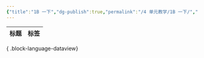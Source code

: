 ```yaml
---
{"title":"1B 一下","dg-publish":true,"permalink":"/4 单元教学/1B 一下/","dgPassFrontmatter":true,"noteIcon":""}
---
```



| 标题 | 标签 |
| -- | -- |

{ .block-language-dataview}